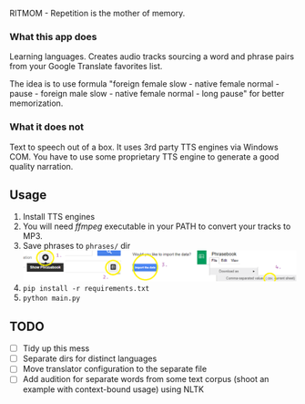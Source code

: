 RITMOM - Repetition is the mother of memory.


### What this app does
Learning languages.
Creates audio tracks sourcing a word and phrase pairs from your Google Translate favorites list.

The idea is to use formula
"foreign female slow - native female normal - pause - foreign male slow - native female normal - long pause"
for better memorization.


### What it does not
Text to speech out of a box. It uses 3rd party TTS engines via Windows COM. You have to use
some proprietary TTS engine to generate a good quality narration.


## Usage

1. Install TTS engines
2. You will need *ffmpeg* executable in your PATH to convert your tracks to MP3.
3. Save phrases to `phrases/` dir
![](doc/howto-google-translate.png)
4. `pip install -r requirements.txt`
5. `python main.py`


## TODO

- [ ] Tidy up this mess
- [ ] Separate dirs for distinct languages
- [ ] Move translator configuration to the separate file
- [ ] Add audition for separate words from some text corpus (shoot an example with context-bound usage) using NLTK

